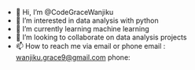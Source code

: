 - 👋 Hi, I’m @CodeGraceWanjiku
- 👀 I’m interested in data analysis with python
- 🌱 I’m currently learning machine learning
- 💞️ I’m looking to collaborate on data analysis projects
- 📫 How to reach me via email or phone
      email : wanjiku.grace9@gmail.com
      phone: 
  


<!---
CodeGraceWanjiku/CodeGraceWanjiku is a ✨ special ✨ repository because its `README.md` (this file) appears on your GitHub profile.
You can click the Preview link to take a look at your changes.
--->
